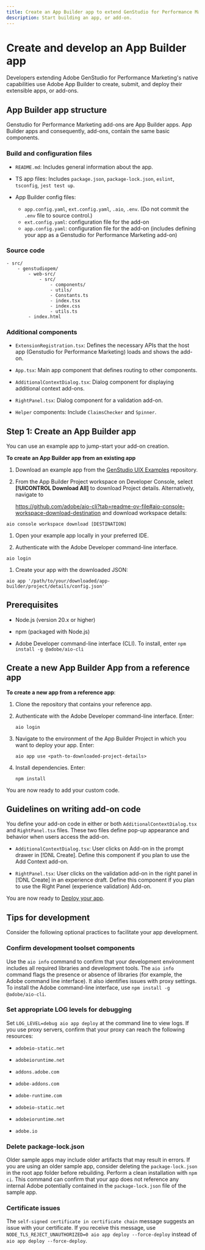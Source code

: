 ```yaml
---
title: Create an App Builder app to extend GenStudio for Performance Marketing
description: Start building an app, or add-on.
---
```

# Create and develop an App Builder app

Developers extending Adobe GenStudio for Performance Marketing's native capabilities use Adobe App Builder to create, submit, and deploy their extensible apps, or add-ons.

## App Builder app structure

Genstudio for Performance Marketing add-ons are App Builder apps. App Builder apps and consequently, add-ons, contain the same basic components.

### Build and configuration files

* `README.md`: Includes general information about the app.

* TS app files: Includes `package.json`, `package-lock.json`, `eslint`, `tsconfig`, `jest test up`.

* App Builder config files: 

  * `app.config.yaml`, `ext.config.yaml`, `.aio`, `.env`. (Do not commit the `.env` file to source control.)
  * `ext.config.yaml`: configuration file for the add-on
  * `app.config.yaml`: configuration file for the add-on (includes defining your app as a Genstudio for Performance Marketing add-on)

### Source code

```
- src/
    - genstudiopem/
        - web-src/
            - src/
                - components/
                - utils/
                - Constants.ts
                - index.tsx
                - index.css
                - utils.ts
        - index.html
```
 
### Additional components

* `ExtensionRegistration.tsx`: Defines the necessary APIs that the host app (Genstudio for Performance Marketing) loads and shows the add-on.

* `App.tsx`: Main app component that defines routing to other components.

* `AdditionalContextDialog.tsx`: Dialog component for displaying additional context add-ons.

* `RightPanel.tsx`: Dialog component for a validation add-on.

* `Helper` components: Include `ClaimsChecker` and `Spinner`.

## Step 1: Create an App Builder app

You can use an example app to jump-start your add-on creation. 

**To create an App Builder app from an existing app**

1. Download an example app from the [GenStudio UIX Examples](https://github.com/adobe/genstudio-uix-examples) repository.

1. From the App Builder Project workspace on Developer Console, select **[!UICONTROL Download All]** to download Project details. Alternatively, navigate to 

   https://github.com/adobe/aio-cli?tab=readme-ov-file#aio-console-workspace-download-destination and download workspace details:

  `aio console workspace download [DESTINATION]`

1. Open your example app locally in your preferred IDE.

1. Authenticate with the Adobe Developer command-line interface.

  `aio login` 

1. Create your app with the downloaded JSON: 

  `aio app '/path/to/your/downloaded/app-builder/project/details/config.json'`

## Prerequisites
 
* Node.js (version 20.x or higher)

* npm (packaged with Node.js)

* Adobe Developer command-line interface (CLI). To install, enter `npm install -g @adobe/aio-cli`
 
## Create a new App Builder App from a reference app

**To create a new app from a reference app**:

1. Clone the repository that contains your reference app.

1. Authenticate with the Adobe Developer command-line interface. Enter:

   `aio login` 

1. Navigate to the environment of the App Builder Project in which you want to deploy your app. Enter:

   `aio app use <path-to-downloaded-project-details>`

1. Install dependencies. Enter:

   `npm install`

You are now ready to add your custom code.

## Guidelines on writing add-on code

You define your add-on code in either or both `AdditionalContextDialog.tsx` and `RightPanel.tsx` files. These two files define pop-up appearance and behavior when users access the add-on.

* `AdditionalContextDialog.tsx`: User clicks on Add-on in the prompt drawer in [!DNL Create]. Define this component if you plan to use the Add Context add-on.

* `RightPanel.tsx`: User clicks on the validation add-on in the right panel in [!DNL Create] in an experience draft. Define this component if you plan to use the Right Panel (experience validation) Add-on.

You are now ready to [Deploy your app](develop-deploy.md).

## Tips for development

Consider the following optional practices to facilitate your app development.

### Confirm development toolset components

Use the `aio info` command to confirm that your development environment includes all required libraries and development tools. The `aio info` command flags the presence or absence of libraries (for example, the Adobe command line interface). It also identifies issues with proxy settings. To install the Adobe command-line interface, use `npm install -g @adobe/aio-cli`.

### Set appropriate LOG levels for debugging

Set `LOG_LEVEL=debug aio app deploy` at the command line to view logs. If you use proxy servers, confirm that your proxy can reach the following resources:
 
* `adobeio-static.net`
  
* `adobeioruntime.net`
 
* `addons.adobe.com`
  
* `adobe-addons.com` 

* `adobe-runtime.com`
  
* `adobeio-static.net`
  
* `adobeioruntime.net`
  
* `adobe.io`

### Delete package-lock.json 

Older sample apps may include older artifacts that may result in errors. If you are using an older sample app, consider deleting the `package-lock.json` in the root app folder before rebuilding. Perform a clean installation with `npm ci`. This command can confirm that your app does not reference any internal Adobe potentially contained in the `package-lock.json` file of the sample app.

### Certificate issues

The `self-signed certificate in certificate chain` message suggests an issue with your certificate.  If you receive this message, use `NODE_TLS_REJECT_UNAUTHORIZED=0 aio app deploy --force-deploy` instead of `aio app deploy --force-deploy`. 
